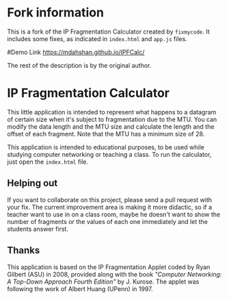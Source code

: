 # Fork information

This is a fork of the IP Fragmentation Calculator created by ``fixmycode``. It includes some fixes, as indicated in ``index.html`` and ``app.js`` files.

#Demo Link
https://mdahshan.github.io/IPFCalc/

The rest of the description is by the original author.

# IP Fragmentation Calculator

This little application is intended to represent what happens to a datagram of certain size when it's subject to fragmentation due to the MTU. You can modify the data length and the MTU size and calculate the length and the offset of each fragment. Note that the MTU has a minimum size of 28.

This application is intended to educational purposes, to be used while studying computer networking or teaching a class. To run the calculator, just open the ``index.html`` file.

## Helping out

If you want to collaborate on this project, please send a pull request with your fix. The current improvement area is making it more didactic, so if a teacher want to use in on a class room, maybe he doesn't want to show the number of fragments or the values of each one immediately and let the students answer first.

## Thanks

This application is based on the IP Fragmentation Applet coded by Ryan Gilbert (ASU) in 2008, provided along with the book *"Computer Networking: A Top-Down Approach Fourth Edition"* by J. Kurose. The applet was following the work of Albert Huang (UPenn) in 1997.
